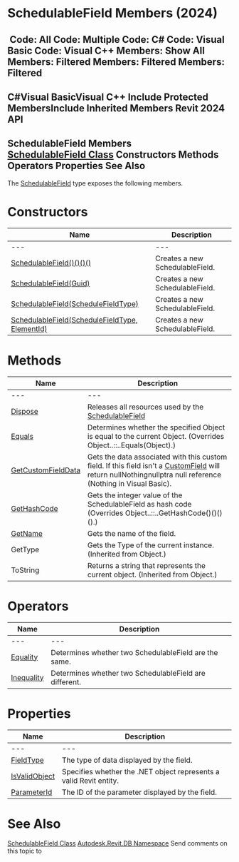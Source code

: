 # SchedulableField Members (2024)

﻿
 Code: All Code: Multiple Code: C# Code: Visual Basic Code: Visual C++  Members: Show All Members: Filtered Members: Filtered Members: Filtered   
---  
C#Visual BasicVisual C++
Include Protected MembersInclude Inherited Members
Revit 2024 API  
---  
SchedulableField Members  
[SchedulableField Class](84f03bb5-a9b8-581c-631c-6240b4954099.md "SchedulableField Class") Constructors Methods Operators Properties See Also  
---  
The [SchedulableField](84f03bb5-a9b8-581c-631c-6240b4954099.md "SchedulableField Class") type exposes the following members.
# Constructors
| Name | Description |
| --- | --- |
| --- | --- | --- |
| [SchedulableField()()()()](234c4757-e3b9-e286-f243-e39ef60f418f.md "SchedulableField Constructor") | Creates a new SchedulableField. |
| [SchedulableField(Guid)](a1fa158c-e1da-1e29-6df1-8722ef0633b6.md "SchedulableField Constructor \(Guid\)") | Creates a new SchedulableField. |
| [SchedulableField(ScheduleFieldType)](f07ddbfd-5220-2b63-4a65-468650114979.md "SchedulableField Constructor \(ScheduleFieldType\)") | Creates a new SchedulableField. |
| [SchedulableField(ScheduleFieldType, ElementId)](5d22ee48-76dd-c314-a551-b6f722eb49a3.md "SchedulableField Constructor \(ScheduleFieldType, ElementId\)") | Creates a new SchedulableField. |

# Methods
| Name | Description |
| --- | --- |
| --- | --- | --- |
| [Dispose](c483110b-50b4-7420-f1cf-afa6ee996dc1.md "Dispose Method") | Releases all resources used by the [SchedulableField](84f03bb5-a9b8-581c-631c-6240b4954099.md "SchedulableField Class") |
| [Equals](6c7eb245-51fc-bb42-6236-881bfc52626e.md "Equals Method") | Determines whether the specified Object is equal to the current Object.  (Overrides Object..::..Equals(Object).) |
| [GetCustomFieldData](abc4328d-5691-043e-60b1-813d430af57b.md "GetCustomFieldData Method") | Gets the data associated with this custom field. If this field isn't a [CustomField](9888db7d-00d0-4fd7-a1a9-cdd1fb5fce16.md "ScheduleFieldType Enumeration") will return nullNothingnullptra null reference (Nothing in Visual Basic). |
| [GetHashCode](96edcff0-9a8c-dd35-e598-19240cc93dc0.md "GetHashCode Method") | Gets the integer value of the SchedulableField as hash code  (Overrides Object..::..GetHashCode()()()().) |
| [GetName](b217ab1e-3027-c5a1-10dc-49912b313562.md "GetName Method") | Gets the name of the field. |
| GetType | Gets the Type of the current instance. (Inherited from Object.) |
| ToString | Returns a string that represents the current object. (Inherited from Object.) |

# Operators
| Name | Description |
| --- | --- |
| --- | --- | --- |
| [Equality](4aab10ab-accb-bd8d-f322-c7275853dd49.md "Equality Operator") | Determines whether two SchedulableField are the same. |
| [Inequality](531d79a1-8b08-df44-2e2a-7471b823959c.md "Inequality Operator") | Determines whether two SchedulableField are different. |

# Properties
| Name | Description |
| --- | --- |
| --- | --- | --- |
| [FieldType](8ea6756f-aa39-2a10-792a-c22eae32db55.md "FieldType Property") | The type of data displayed by the field. |
| [IsValidObject](d0c82127-a76e-6c8b-9d5c-8df1e52dae0c.md "IsValidObject Property") | Specifies whether the .NET object represents a valid Revit entity. |
| [ParameterId](99e6189b-59e1-100d-cca6-d8eb5e7e917a.md "ParameterId Property") | The ID of the parameter displayed by the field. |

# See Also
[SchedulableField Class](84f03bb5-a9b8-581c-631c-6240b4954099.md "SchedulableField Class")
[Autodesk.Revit.DB Namespace](87546ba7-461b-c646-cbb1-2cb8f5bff8b2.md "Autodesk.Revit.DB Namespace")
Send comments on this topic to 